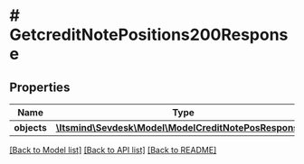 # # GetcreditNotePositions200Response

## Properties

Name | Type | Description | Notes
------------ | ------------- | ------------- | -------------
**objects** | [**\Itsmind\\Sevdesk\Model\ModelCreditNotePosResponse[]**](ModelCreditNotePosResponse.md) |  | [optional]

[[Back to Model list]](../../README.md#models) [[Back to API list]](../../README.md#endpoints) [[Back to README]](../../README.md)
